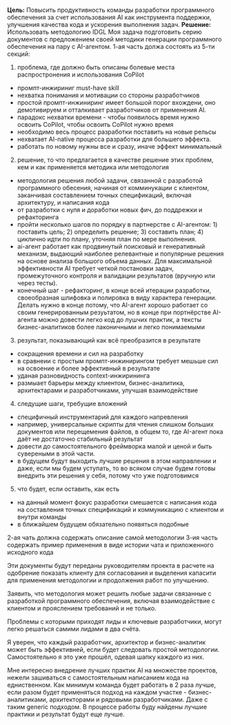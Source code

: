 **Цель:** Повысить продуктивность команды разработки программного обеспечения за счет использования AI как инструмента поддержки, улучшения качества кода и ускорения выполнения задач.
**Решение:** Использовать методологию IDGL
Моя задача подготовить серию документов с предложением своей методики генерации программного обеспечения на пару с AI-агентом.
1-ая часть должа состоять из 5-ти секций: 
1) проблема, где должно быть описаны болевые места распростронения и использования CoPilot
- промпт-инжириниг must-have skill
- нехватка понимания и мотивации со стороны разработчиков
- простой промпт-инжиниринг имеет большой порог вхождени, оно демотивируем и отталкивает разработчиков от применения AI.
- парадокс нехватки времени - чтобы появилось время нужно освоить CoPilot, чтобы освоить CoPilot нужно время
- необходимо весь процесс разработки поставить на новые рельсы
- нехватает AI-native процесса разработки для большего эффекта.
- работать по новому нужны все и сразу, иначе эффект минимальный

2) решение, то что предлагается в качестве решение этих проблем, кем и как применяется методика или методология
- методология решения любой задачи, связанной с разработой программного обесения, начиная от комминукации с клиентом, заканчивая составлением точных спецификаций, включая архитектуру, и написания кода
- от разработки с нуля и доработки новых фич, до поддрежки и рефакторинга
- пройти несколько шагов по порядку в партнерстве с AI-агентом: 1) поставить цель; 2) определить решение; 3) составить план; 4) циклично идти по плану, уточняя план по мере выполнения.
- ai-агент работает как продвинутый поисковый и генеративный механизм, выдающий наиболее релевантные и популярные решения на основе анализа большого объема данных. Для максимальной эффективности AI требует четкой постановки задач, промежуточного контроля и валидации результатов (вручную или через тесты).
- конечный шаг - рефакторинг, в конце всей итерации разработки, своеобразная шлифовка и полировка в виду характера генерации. Делать нужно в конце потому, что AI-агент хорошо работает со своим генерированным резуьтатом, но в конце при портнёрстве AI-агента можно довести легко код до лушчих практик, а тексты бизнес-аналитиков более лаконичными и легко понимаемыми

3) результат, показывающий как всё преобразится в результате
- сокращения времени и сил на разработку
- в сравнеии с простым промпт-инжинирингом требует мешьше сил на освоение и более эффективный в результате
- уданая разновидность context-инжирининга
- размыает барьеры между клиентом, бизнес-аналитика, архитектарами и разработчиками, улучшая взаимодействие

4) следущие шаги, требущие вложений
- специфичный инструментарий для каждого напревления
- например, универсальные скрипты для чтения слишком больших документов или перещемения файлов, в общем то, где AI-агент пока даёт не достаточно стабильный результат
- довести до самостоятельного фреймворка малой и ценой и быть сувереными в этой части.
- в будущем будут выходить лучшие решения в этом направлении и даже, если мы будем уступать, то во всяком случае будем готовы внедрить эти решения у себя, потому что уже подготовимся

5) что будет, если оставить, как есть
- на данный момент фокус разработки смешается с написания кода на составления точных спецификаций и коммуникацию с клиентом и внутри команды
- в ближайшем будущем обязательно появяться подобные

2-ая чать должна содержать описание самой методологии
3-ия часть содержать пример применения в виде истории чата и приложенного исходного кода

Эти документы будут переданы руководителям проекта в расчете на одобрение показать клиенту для согласования и выделения капасити для применения методологии и продолжения работ по улучшению.

Заявить, что методология может решить любые задачи связанные с разработкой программного обеспечения, включая взаимодействие с клиентом и прояслением требований и не только.

Проблемы с которыми приходят лиды и ключевые разработчики, могут легко решаться самими лидами в два счёта.

Я уверен, что каждый разработчик, архитектор и бизнес-аналитик может быть эффективней, если будет следовать простой методологии.
Самостоятельно я это уже прошёл, одевая шапку каждого из них.

Мне интересно внедрение лучших практик AI на множестве проектов, нежели зашиваться с самостоятельным написанием кода на едниственном.
Как минимум команда будет работать в 2 раза лучше, если разом будет применяться подход на каждом участке - бизнес-аналитиками, архитекторами и рядовыми разработчиками.
Даже с таким generic подходом.
В процессе работы буду найдены лучшие практики и результат будут еще лучше.
